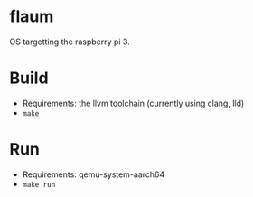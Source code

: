 # flaum
OS targetting the raspberry pi 3.

# Build
* Requirements: the llvm toolchain (currently using clang, lld)
* `make`

# Run
* Requirements: qemu-system-aarch64
* `make run`
